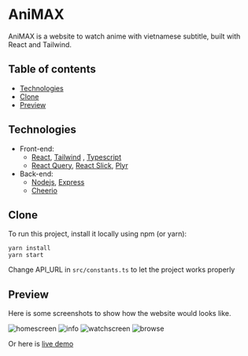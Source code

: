 # AniMAX

AniMAX is a website to watch anime with vietnamese subtitle, built with React and Tailwind.

## Table of contents

- [Technologies](#technologies)
- [Clone](#clone)
- [Preview](#preview)

## Technologies

- Front-end:
  - [React](https://github.com/facebook/react), [Tailwind](https://github.com/tailwindlabs/tailwindcss)
    , [Typescript](https://www.typescriptlang.org/)
  - [React Query](https://github.com/tannerlinsley/react-query), [React Slick](https://github.com/akiran/react-slick), [Plyr](https://github.com/sampotts/plyr)
- Back-end:
  - [Nodejs](https://github.com/nodejs), [Express](https://github.com/expressjs/express)
  - [Cheerio](https://github.com/cheeriojs/cheerio)

## Clone

To run this project, install it locally using npm (or yarn):

```
yarn install
yarn start
```

Change API_URL in `src/constants.ts` to let the project works properly

## Preview

Here is some screenshots to show how the website would looks like.

![homescreen](https://i.ibb.co/1Zd8MXn/Annotation-2022-03-02-221559.png)
![info](https://i.ibb.co/xm6H15n/Annotation-2022-03-02-222323.png)
![watchscreen](https://i.ibb.co/jgXfNS5/Annotation-2022-03-02-222215.png)
![browse](https://i.ibb.co/2tLNF5B/Annotation-2022-03-02-222016.png)

Or here is [live demo](https://animax-huynh.cf/)
